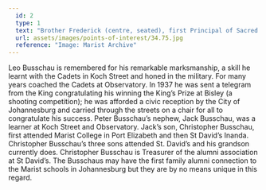 ```yaml
---
  id: 2
  type: 1
  text: "Brother Frederick (centre, seated), first Principal of Sacred Heart College (Koch Street) with the school’s first pupil, Peter Busschau (seated, left) and his four sons, Leo (seated, right), Vincent, Lionel and Bernard (standing, left to right) all of whom were Koch Street and/or Observatory learners. This picture dates from 1934."
  url: assets/images/points-of-interest/34.75.jpg
  reference: "Image: Marist Archive"
---
```

Leo Busschau is remembered for his remarkable marksmanship, a skill he learnt with the Cadets in Koch Street and honed in the military. For many years coached the Cadets at Observatory. In 1937 he was sent a telegram from the King congratulating his winning the King’s Prize at Bisley (a shooting competition); he was afforded a civic reception by the City of Johannesburg and carried through the streets on a chair for all to congratulate his success.  Peter Busschau’s nephew, Jack Busschau, was a learner at Koch Street and Observatory. Jack’s son, Christopher Busschau, first attended Marist College in Port Elizabeth and then St David’s Inanda. Christopher Busschau’s three sons attended St. David’s and his grandson currently does. Christopher Busschau is Treasurer of the alumni association at St David’s. The Busschaus may have the first family alumni connection to the Marist schools in Johannesburg but they are by no means unique in this regard. 
 
